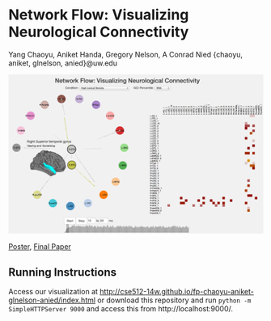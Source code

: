 Network Flow: Visualizing Neurological Connectivity
===============
Yang Chaoyu, Aniket Handa, Gregory Nelson, A Conrad Nied {chaoyu, aniket, glnelson, anied}@uw.edu

![Summary](summary.png)

<Add abstract here>

[Poster](https://github.com/CSE512-14W/fp-chaoyu-aniket-glnelson-anied/raw/master/final/poster-chaoyu-aniket-glnelson-anied.pdf),
[Final Paper](https://github.com/CSE512-14W/fp-chaoyu-aniket-glnelson-anied/raw/master/final/paper-chaoyu-aniket-glnelson-anied.pdf) 

## Running Instructions

Access our visualization at http://cse512-14w.github.io/fp-chaoyu-aniket-glnelson-anied/index.html or download this repository and run `python -m SimpleHTTPServer 9000` and access this from http://localhost:9000/.
